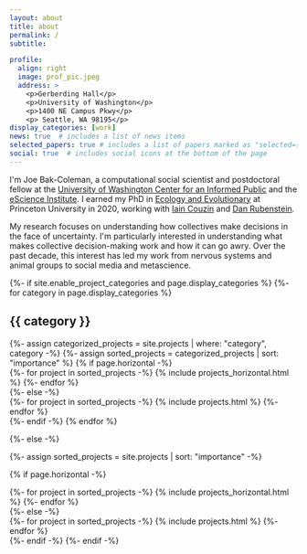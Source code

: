 ```yaml
---
layout: about
title: about
permalink: /
subtitle:

profile:
  align: right
  image: prof_pic.jpeg
  address: >
    <p>Gerberding Hall</p>
    <p>University of Washington</p>
    <p>1400 NE Campus Pkwy</p>
    <p> Seattle, WA 98195</p>
display_categories: [work]
news: true  # includes a list of news items
selected_papers: true # includes a list of papers marked as "selected={true}"
social: true  # includes social icons at the bottom of the page
---
```

I'm Joe Bak-Coleman, a computational social scientist and postdoctoral fellow at the [University of Washington Center for an Informed Public](https://www.cip.uw.edu/) and the [eScience Institute](https://escience.washington.edu/). I earned my PhD in [Ecology and Evolutionary](https://eeb.princeton.edu/) at Princeton University in 2020, working with [Iain Couzin](https://collectivebehaviour.com/people/couzin-iain/) and [Dan Rubenstein](https://eeb.princeton.edu/people/daniel-rubenstein).

My research focuses on understanding how collectives make decisions in the face of uncertainty. I'm particularly interested in understanding what makes collective decision-making work and how it can go awry. Over the past decade, this interest has led my work from nervous systems and animal groups to social media and metascience. 

<div class="projects">
{%- if site.enable_project_categories and page.display_categories %}
  <!-- Display categorized projects -->
  {%- for category in page.display_categories %}
  <h2 class="category">{{ category }}</h2>
  {%- assign categorized_projects = site.projects | where: "category", category -%}
  {%- assign sorted_projects = categorized_projects | sort: "importance" %}
  <!-- Generate cards for each project -->
  {% if page.horizontal -%}
  <div class="container">
    <div class="row row-cols-2">
    {%- for project in sorted_projects -%}
      {% include projects_horizontal.html %}
    {%- endfor %}
    </div>
  </div>
  {%- else -%}
  <div class="grid">
    {%- for project in sorted_projects -%}
      {% include projects.html %}
    {%- endfor %}
  </div>
  {%- endif -%}
  {% endfor %}

{%- else -%}
<!-- Display projects without categories -->
  {%- assign sorted_projects = site.projects | sort: "importance" -%}
  <!-- Generate cards for each project -->
  {% if page.horizontal -%}
  <div class="container">
    <div class="row row-cols-2">
    {%- for project in sorted_projects -%}
      {% include projects_horizontal.html %}
    {%- endfor %}
    </div>
  </div>
  {%- else -%}
  <div class="grid">
    {%- for project in sorted_projects -%}
      {% include projects.html %}
    {%- endfor %}
  </div>
  {%- endif -%}
{%- endif -%}
</div>
